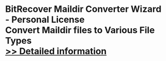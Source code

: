# BitRecover Maildir Converter Wizard - Personal License<br />Convert Maildir files to Various File Types<br />[>> Detailed information](https://secure.shareit.com/shareit/product.html?productid=300909949&affiliateid=200057808)